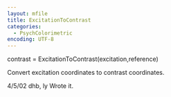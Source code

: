 ```yaml
---
layout: mfile
title: ExcitationToContrast
categories:
  - PsychColorimetric
encoding: UTF-8
---
```


contrast = ExcitationToContrast(excitation,reference)

Convert excitation coordinates to contrast coordinates.

4/5/02   dhb, ly   Wrote it.